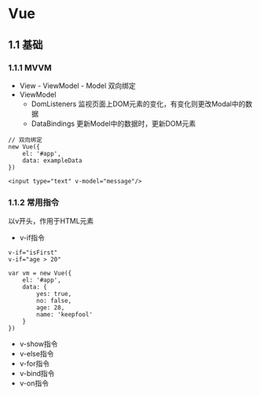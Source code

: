 # Vue

## 1.1 基础

### 1.1.1 MVVM

- View - ViewModel - Model 双向绑定
- ViewModel
  - DomListeners 监视页面上DOM元素的变化，有变化则更改Modal中的数据
  - DataBindings 更新Model中的数据时，更新DOM元素

```
// 双向绑定
new Vue({
	el: '#app',
	data: exampleData
})

<input type="text" v-model="message"/>
```



### 1.1.2 常用指令

以v开头，作用于HTML元素

- v-if指令
```
v-if="isFirst" 
v-if="age > 20"

var vm = new Vue({
	el: '#app',
	data: {
		yes: true,
		no: false,
		age: 28,
		name: 'keepfool'
	}
})
```


- v-show指令
- v-else指令
- v-for指令
- v-bind指令
- v-on指令
